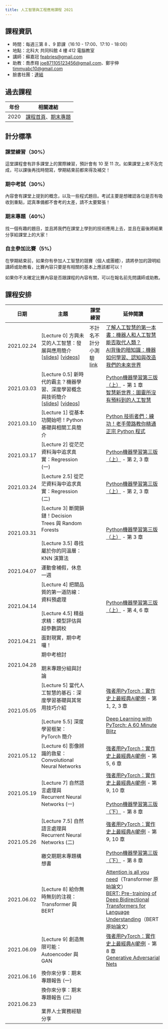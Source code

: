 ```yaml
---
title: 人工智慧與工程應用課程 2021
---
```


## 課程資訊

- 時間：每週三第 8 、9 節課（16:10 - 17:00、17:10 - 18:00）
- 地點：北科大 共同科館 4 樓 412 電腦教室
- 講師：蘇嘉冠 feabries@gmail.com
- 助教：喬彥翔 joe871105123456@gmail.com、鄭宇伸 timmyabc10@gmail.com
- 臉書社團：[連結](https://www.facebook.com/groups/759156424977401)

## 過去課程

|年份|相關連結|
|-----|------------|
|2020|[課程首頁](https://sites.google.com/view/2020aintut/)、[期末專題](https://hackmd.io/HbOStYCGR2atnyOyNzmo4w)|

## 計分標準

### 課堂練習（30%）

這堂課程會有許多課堂上的實際練習，預計會有 10 至 11 次。如果課堂上來不及完成，可以課後再找時間寫，學期結束前都來得及補交！

### 期中考試（30%）

內容會有課堂上提到的概念，以及一些程式題目。考試主要是想確認各位是否有吸收到重點，認真準備都不會考的太差，請不太要緊張！

### 期末專題（40%）

找一個有趣的題目，並且將我們在課堂上學到的技術應用上去，並且在最後將結果分享給課堂上的大家！

### 自主參加比賽（5%）

在學期結束前，如果你有參加人工智慧的競賽（個人或團體），請將參加的證明給講師或助教看，比賽內容只要是有相關的基本上應該都可以！

如果你不太確定比賽內容是否跟課程的內容有關，可以在報名前先問講師或助教。

## 課程安排

|日期|主題|課堂練習|延伸閱讀|
|-----|------|-----------|------------|
|2021.02.24|[Lecture 0] 方興未艾的人工智慧：發展與應用簡介<br />[[slides](https://docs.google.com/presentation/d/1jH3bPgRATLSZS8s6RDlsd5tapWK9JJT9m0JqOAKEGoU/edit?usp=sharing)] [[videos](https://www.youtube.com/watch?v=I6lP3aYcTzA&list=PLJ9tqCH58ZfnAICGkk_StWRC5ccO1X-oZ&index=1)]|不計名不計分小測驗<br />[link](https://docs.google.com/forms/d/e/1FAIpQLSeqLl0euRDRWDfM_HB8S_n7TV9OsEBzzJpdBB5bI11NHAYAqA/viewform?usp=sf_link)|[了解人工智慧的第一本書：機器人和人工智慧能否取代人類？](https://www.books.com.tw/products/0010723841)<br  />[AI背後的暗知識：機器如何學習、認知與改造我們的未來世界](https://www.books.com.tw/products/0010848804)|
|2021.03.03|[Lecture 0.5] 新時代的霸主？機器學習、深度學習概念與技術簡介<br />[[slides](https://docs.google.com/presentation/d/1UhLuFMPkaBCQGgVMDQd6C6IzrQn_IwArKxcD1rK3-dM/edit?usp=sharing)] [[videos](https://www.youtube.com/watch?v=jBh_xZpRdA0&list=PLJ9tqCH58ZfnAICGkk_StWRC5ccO1X-oZ&index=2)]||[Python機器學習第三版（上）](https://www.books.com.tw/products/0010869555) - 第 1 章<br />[智慧新世界：圖靈所沒有預料到的人工智慧](https://www.books.com.tw/products/0010880354)|
|2021.03.10|[Lecture 1] 從基本功開始吧！Python 基礎與相關工具簡介||[Python 技術者們：練功！老手帶路教你精通正宗 Python 程式](https://www.books.com.tw/products/0010834816)|
|2021.03.17|[Lecture 2] 從茫茫資料海中追求真實：Regression (一)||[Python機器學習第三版（上）](https://www.books.com.tw/products/0010869555) - 第 2, 3 章|
|2021.03.24|[Lecture 2.5] 從茫茫資料海中追求真實：Regression (二)||[Python機器學習第三版（上）](https://www.books.com.tw/products/0010869555) - 第 2, 3 章|
|2021.03.31|[Lecture 3] 斷開鎖鏈！Decision Trees 與 Random Forests<br /><br />[Lecture 3.5] 尋找屬於你的同溫層：KNN 演算法||[Python機器學習第三版（上）](https://www.books.com.tw/products/0010869555) - 第 3 章|
|2021.04.07|運動會補假，休息一週|||
|2021.04.14|[Lecture 4] 把關品質的第一道防線：資料預處理<br /><br />[Lecture 4.5] 精益求精：模型評估與超參數調校||[Python機器學習第三版（上）](https://www.books.com.tw/products/0010869555) - 第 4, 6 章||
|2021.04.21|面對現實，期中考囉！||
|2021.04.28|期中考檢討<br /><br />期末專題分組與討論|||
|2021.05.05|[Lecture 5] 當代人工智慧的基石：深度學習基礎與其常用技巧介紹<br /><br />[Lecture 5.5] 深度學習框架：PyTorch 簡介||[強者用PyTorch：實作史上最經典AI範例](https://www.books.com.tw/products/0010845128) - 第 1, 2, 3 章<br /><br />[Deep Learning with PyTorch: A 60 Minute Blitz](https://pytorch.org/tutorials/beginner/deep_learning_60min_blitz.html)|
|2021.05.12|[Lecture 6] 影像辨識的救星：Convolutional Neural Networks||[強者用PyTorch：實作史上最經典AI範例](https://www.books.com.tw/products/0010845128) - 第 5, 6 章|
|2021.05.19|[Lecture 7] 自然語言處理與 Recurrent Neural Networks (一)||[強者用PyTorch：實作史上最經典AI範例](https://www.books.com.tw/products/0010845128) - 第 9, 10 章<br /><br />[Python機器學習第三版（下）](https://www.books.com.tw/products/0010871454) - 第 8 章|
|2021.05.26|[Lecture 7.5] 自然語言處理與 Recurrent Neural Networks (二)<br /><br />繳交期期末專題構想書||[強者用PyTorch：實作史上最經典AI範例](https://www.books.com.tw/products/0010845128) - 第 9, 10 章<br /><br />[Python機器學習第三版（下）](https://www.books.com.tw/products/0010871454) - 第 8 章|
|2021.06.02|[Lecture 8] 給你無時無刻的注視：Transformer 與 BERT||[Attention is all you need](https://arxiv.org/pdf/1706.03762.pdf)（Transformer 原始論文）<br />[BERT: Pre-training of Deep Bidirectional Transformers for Language Understanding](https://arxiv.org/pdf/1810.04805.pdf)（BERT 原始論文）|
|2021.06.09|[Lecture 9] 創造無限可能：Autoencoder 與 GAN||[強者用PyTorch：實作史上最經典AI範例](https://www.books.com.tw/products/0010845128) - 第 8 章<br />[Generative Adversarial Nets](https://arxiv.org/pdf/1406.2661.pdf)|
|2021.06.16|換你來分享：期末專題報告 (一)|||
|2021.06.23|換你來分享：期末專題報告 (二)<br /><br />業界人士實務經驗分享|||
